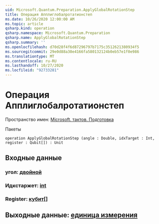 ```yaml
---
uid: Microsoft.Quantum.Preparation.ApplyGlobalRotationStep
title: Операция Апплиглобалротатионстеп
ms.date: 10/26/2020 12:00:00 AM
ms.topic: article
qsharp.kind: operation
qsharp.namespace: Microsoft.Quantum.Preparation
qsharp.name: ApplyGlobalRotationStep
qsharp.summary: ''
ms.openlocfilehash: d70d28f4f6d87296797b7175c3512621380934f5
ms.sourcegitcommit: 29e0d88a30e4166fa580132124b0eb57e1f0e986
ms.translationtype: MT
ms.contentlocale: ru-RU
ms.lasthandoff: 10/27/2020
ms.locfileid: "92733281"
---
```

# <a name="applyglobalrotationstep-operation"></a>Операция Апплиглобалротатионстеп

Пространство имен: [Microsoft. тактов. Подготовка](xref:Microsoft.Quantum.Preparation)

Пакеты [](https://nuget.org/packages/)




```qsharp
operation ApplyGlobalRotationStep (angle : Double, idxTarget : Int, register : Qubit[]) : Unit
```


## <a name="input"></a>Входные данные

### <a name="angle--double"></a>угол: [двойной](xref:microsoft.quantum.lang-ref.double)




### <a name="idxtarget--int"></a>Идкстаржет: [int](xref:microsoft.quantum.lang-ref.int)




### <a name="register--qubit"></a>Register: [кубит](xref:microsoft.quantum.lang-ref.qubit)[]





## <a name="output--unit"></a>Выходные данные: [единица измерения](xref:microsoft.quantum.lang-ref.unit)

